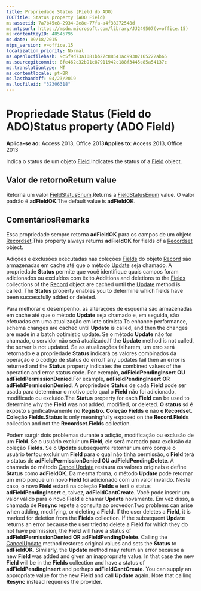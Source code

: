 ```yaml
---
title: Propriedade Status (Field do ADO)
TOCTitle: Status property (ADO Field)
ms:assetid: 7a7b45e8-2934-2e8e-77fa-a4f38272548d
ms:mtpsurl: https://msdn.microsoft.com/library/JJ249507(v=office.15)
ms:contentKeyID: 48545795
ms.date: 09/18/2015
mtps_version: v=office.15
localization_priority: Normal
ms.openlocfilehash: 9c5f9d73a1081bb27c88541ac99307165222ab65
ms.sourcegitcommit: 8fe462c32b91c87911942c188f3445e85a54137c
ms.translationtype: MT
ms.contentlocale: pt-BR
ms.lasthandoff: 04/23/2019
ms.locfileid: "32306318"
---
```

# <a name="status-property-ado-field"></a><span data-ttu-id="1a23c-102">Propriedade Status (Field do ADO)</span><span class="sxs-lookup"><span data-stu-id="1a23c-102">Status property (ADO Field)</span></span>


<span data-ttu-id="1a23c-103">**Aplica-se ao:** Access 2013, Office 2013</span><span class="sxs-lookup"><span data-stu-id="1a23c-103">**Applies to**: Access 2013, Office 2013</span></span>

<span data-ttu-id="1a23c-104">Indica o status de um objeto [Field](field-object-ado.md).</span><span class="sxs-lookup"><span data-stu-id="1a23c-104">Indicates the status of a [Field](field-object-ado.md) object.</span></span>

## <a name="return-value"></a><span data-ttu-id="1a23c-105">Valor de retorno</span><span class="sxs-lookup"><span data-stu-id="1a23c-105">Return value</span></span>

<span data-ttu-id="1a23c-106">Retorna um valor [FieldStatusEnum](fieldstatusenum.md).</span><span class="sxs-lookup"><span data-stu-id="1a23c-106">Returns a [FieldStatusEnum](fieldstatusenum.md) value.</span></span> <span data-ttu-id="1a23c-107">O valor padrão é **adFieldOK**.</span><span class="sxs-lookup"><span data-stu-id="1a23c-107">The default value is **adFieldOK**.</span></span>

## <a name="remarks"></a><span data-ttu-id="1a23c-108">Comentários</span><span class="sxs-lookup"><span data-stu-id="1a23c-108">Remarks</span></span>

<span data-ttu-id="1a23c-109">Essa propriedade sempre retorna **adFieldOK** para os campos de um objeto [Recordset](recordset-object-ado.md).</span><span class="sxs-lookup"><span data-stu-id="1a23c-109">This property always returns **adFieldOK** for fields of a [Recordset](recordset-object-ado.md) object.</span></span>

<span data-ttu-id="1a23c-p102">Adições e exclusões executadas nas coleções [Fields](fields-collection-ado.md) do objeto [Record](record-object-ado.md) são armazenadas em cache até que o método [Update](update-method-ado.md) seja chamado. A propriedade **Status** permite que você identifique quais campos foram adicionados ou excluídos com êxito.</span><span class="sxs-lookup"><span data-stu-id="1a23c-p102">Additions and deletions to the [Fields](fields-collection-ado.md) collections of the [Record](record-object-ado.md) object are cached until the [Update](update-method-ado.md) method is called. The **Status** property enables you to determine which fields have been successfully added or deleted.</span></span>

<span data-ttu-id="1a23c-112">Para melhorar o desempenho, as alterações de esquema são armazenadas em cache até que o método **Update** seja chamado e, em seguida, são efetuadas em uma atualização em lote otimista.</span><span class="sxs-lookup"><span data-stu-id="1a23c-112">To enhance performance, schema changes are cached until **Update** is called, and then the changes are made in a batch optimistic update.</span></span> <span data-ttu-id="1a23c-113">Se o método **Update** não for chamado, o servidor não será atualizado.</span><span class="sxs-lookup"><span data-stu-id="1a23c-113">If the **Update** method is not called, the server is not updated.</span></span> <span data-ttu-id="1a23c-114">Se as atualizações falharem, um erro será retornado e a propriedade **Status** indicará os valores combinados da operação e o código de status do erro.</span><span class="sxs-lookup"><span data-stu-id="1a23c-114">If any updates fail then an error is returned and the **Status** property indicates the combined values of the operation and error status code.</span></span> <span data-ttu-id="1a23c-115">Por exemplo, **adFieldPendingInsert** **OU** **adFieldPermissionDenied**.</span><span class="sxs-lookup"><span data-stu-id="1a23c-115">For example, **adFieldPendingInsert** **OR** **adFieldPermissionDenied**.</span></span> <span data-ttu-id="1a23c-116">A propriedade **Status** de cada **Field** pode ser usada para determinar o motivo pelo qual o **Field** não foi adicionado, modificado ou excluído.</span><span class="sxs-lookup"><span data-stu-id="1a23c-116">The **Status** property for each **Field** can be used to determine why the **Field** was not added, modified, or deleted.</span></span> <span data-ttu-id="1a23c-117">**O status** só é exposto significativamente no **Registro.** **Coleção Fields** e não **o Recordset**. **Coleção Fields.**</span><span class="sxs-lookup"><span data-stu-id="1a23c-117">**Status** is only meaningfully exposed on the **Record**.**Fields** collection and not the **Recordset**.**Fields** collection.</span></span>

<span data-ttu-id="1a23c-p104">Podem surgir dois problemas durante a adição, modificação ou exclusão de um **Field**. Se o usuário excluir um **Field**, ele será marcado para exclusão da coleção **Fields**. Se o **Update** subsequente retornar um erro porque o usuário tentou excluir um **Field** para o qual não tinha permissão, o **Field** terá o status de **adFieldPermissionDenied** **OU** **adFieldPendingDelete**. A chamada do método [CancelUpdate](cancelupdate-method-ado.md) restaura os valores originais e define **Status** como **adFieldOK**. Da mesma forma, o método **Update** pode retornar um erro porque um novo **Field** foi adicionado com um valor inválido. Neste caso, o novo **Field** estará na coleção **Fields** e terá o status **adFieldPendingInsert** e, talvez, **adFieldCantCreate**. Você pode inserir um valor válido para o novo **Field** e chamar **Update** novamente. Em vez disso, a chamada de **Resync** repete a consulta ao provedor.</span><span class="sxs-lookup"><span data-stu-id="1a23c-p104">Two problems can arise when adding, modifying, or deleting a **Field**. If the user deletes a **Field**, it is marked for deletion from the **Fields** collection. If the subsequent **Update** returns an error because the user tried to delete a **Field** for which they do not have permission, the **Field** will have a status of **adFieldPermissionDenied** **OR** **adFieldPendingDelete**. Calling the [CancelUpdate](cancelupdate-method-ado.md) method restores original values and sets the **Status** to **adFieldOK**. Similarly, the **Update** method may return an error because a new **Field** was added and given an inappropriate value. In that case the new **Field** will be in the **Fields** collection and have a status of **adFieldPendingInsert** and perhaps **adFieldCantCreate**. You can supply an appropriate value for the new **Field** and call **Update** again. Note that calling **Resync** instead requeries the provider.</span></span>

